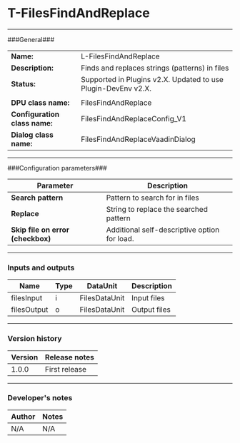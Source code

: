 # T-FilesFindAndReplace #
----------

###General###

|                              |                                                               |
|------------------------------|---------------------------------------------------------------|
|**Name:**                     |L-FilesFindAndReplace                                          |
|**Description:**              |Finds and replaces strings (patterns) in files                 |
|**Status:**                   |Supported in Plugins v2.X. Updated to use Plugin-DevEnv v2.X.       |
|                              |                                                               |
|**DPU class name:**           |FilesFindAndReplace                                            | 
|**Configuration class name:** |FilesFindAndReplaceConfig_V1                                   |
|**Dialog class name:**        |FilesFindAndReplaceVaadinDialog                                | 

***

###Configuration parameters###

|Parameter                        |Description                             |                                                        
|---------------------------------|----------------------------------------|
|**Search pattern** |Pattern to search for in files |
|**Replace** | String to replace the searched pattern|
|**Skip file on error (checkbox)** | Additional self-descriptive option for load. |

***

### Inputs and outputs ###

|Name                |Type       |DataUnit                         |Description                        |
|--------------------|-----------|---------------------------------|-----------------------------------|
|filesInput |i |FilesDataUnit |Input files  |
|filesOutput |o|FilesDataUnit|Output files |

***

### Version history ###

|Version            |Release notes                                   |
|-------------------|------------------------------------------------|
|1.0.0              |First release                                   |                                


***

### Developer's notes ###

|Author            |Notes                 |
|------------------|----------------------|
|N/A               |N/A                   | 

